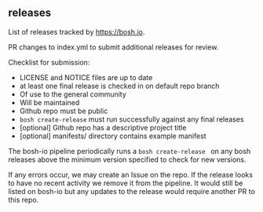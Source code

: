 ## releases

List of releases tracked by https://bosh.io.

PR changes to index.yml to submit additional releases for review.

Checklist for submission:

- LICENSE and NOTICE files are up to date
- at least one final release is checked in on default repo branch
- Of use to the general community
- Will be maintained
- Github repo must be public
- `bosh create-release` must run successfully against any final releases 
- [optional] Github repo has a descriptive project title
- [optional] manifests/ directory contains example manifest

 The bosh-io pipeline periodically runs a `bosh create-release ` 
 on any bosh releases above the minimum version specified to check for new versions.
 
 If any errors occur, we may create an Issue 
 on the repo.
  If the release looks to have no recent activity we remove it from the pipeline. It would still be listed on bosh-io but any updates
  to the release would require another PR to this repo.
